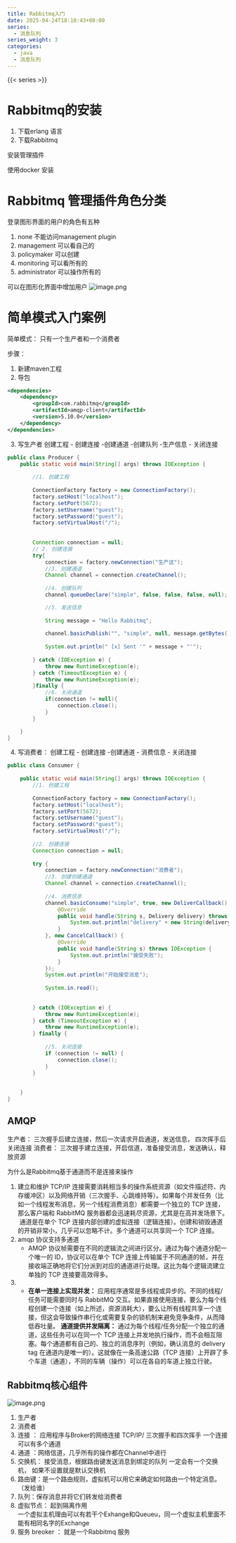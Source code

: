 ```yaml
---
title: Rabbitmq入门
date: 2025-04-24T18:10:43+08:00
series:
  - 消息队列
series_weight: 3
categories:
  - java
  - 消息队列
---
```

{{< series >}}
# Rabbitmq的安装



1. 下载erlang 语言
2. 下载Rabbitmq


安装管理插件



使用docker 安装


# Rabbitmq 管理插件角色分类

登录图形界面的用户的角色有五种

1. none   不能访问management plugin
2. management 可以看自己的
3. policymaker 可以创建
4. monitoring  可以看所有的
5. administrator  可以操作所有的


可以在图形化界面中增加用户
![image.png](https://cdn.jsdelivr.net/gh/word1230/picture@main/resources/202504260940346.png)






# 简单模式入门案例
简单模式：  只有一个生产者和一个消费者


步骤：
1. 新建maven工程
2. 导包

```xml
<dependencies>  
    <dependency>  
        <groupId>com.rabbitmq</groupId>  
        <artifactId>amqp-client</artifactId>  
        <version>5.10.0</version>  
    </dependency>  
</dependencies>
```

3. 写生产者
 创建工程 - 创建连接  -创建通道 -创建队列 -生产信息 - 关闭连接

```java
public class Producer {  
    public static void main(String[] args) throws IOException {  
  
        //1. 创建工程  
  
        ConnectionFactory factory = new ConnectionFactory();  
        factory.setHost("localhost");  
        factory.setPort(5672);  
        factory.setUsername("guest");  
        factory.setPassword("guest");  
        factory.setVirtualHost("/");  
  
  
        Connection connection = null;  
        // 2. 创建连接  
        try{  
            connection = factory.newConnection("生产这");  
            //3. 创建通道  
            Channel channel = connection.createChannel();  
  
            //4. 创建队列  
            channel.queueDeclare("simple", false, false, false, null);  

            //5. 发送信息  
  
            String message = "Hello Rabbitmq";  
  
            channel.basicPublish("", "simple", null, message.getBytes());  
  
            System.out.println(" [x] Sent '" + message + "'");  
  
        } catch (IOException e) {  
            throw new RuntimeException(e);  
        } catch (TimeoutException e) {  
            throw new RuntimeException(e);  
        }finally {  
            //6. 关闭通道  
            if(connection != null){  
                connection.close();  
            }  
        }  

    }  
}
```

4. 写消费者：
 创建工程 - 创建连接  -创建通道 - 消费信息 - 关闭连接


```java
public class Consumer {  
  
    public static void main(String[] args) throws IOException {  
        //1. 创建工程  
  
        ConnectionFactory factory = new ConnectionFactory();  
        factory.setHost("localhost");  
        factory.setPort(5672);  
        factory.setUsername("guest");  
        factory.setPassword("guest");  
        factory.setVirtualHost("/");  
  
        //2. 创建连接  
        Connection connection = null;  
  
        try {  
            connection = factory.newConnection("消费者");  
            //3. 创建创建通道  
            Channel channel = connection.createChannel();  
  
            //4. 消费信息  
            channel.basicConsume("simple", true, new DeliverCallback() {  
                @Override  
                public void handle(String s, Delivery delivery) throws IOException {  
                    System.out.println("delivery" + new String(delivery.getBody(), "UTF-8"));  
                }  
            }, new CancelCallback() {  
                @Override  
                public void handle(String s) throws IOException {  
                    System.out.println("接受失败");  
                }  
            });  
            System.out.println("开始接受消息");  
  
            System.in.read();  
  
  
        } catch (IOException e) {  
            throw new RuntimeException(e);  
        } catch (TimeoutException e) {  
            throw new RuntimeException(e);  
        } finally {  
  
            //5. 关闭连接  
            if (connection != null) {  
                connection.close();  
            }  
        }  
  
  
    }  
}
```


## AMQP

生产者： 三次握手后建立连接，然后一次请求开启通道，发送信息， 四次挥手后关闭连接
消费者： 三次握手建立连接，开启信道，准备接受消息，发送确认，释放资源

为什么是Rabbitmq基于通道而不是连接来操作

1.  建立和维护 TCP/IP 连接需要消耗相当多的操作系统资源（如文件描述符、内存缓冲区）以及网络开销（三次握手、心跳维持等）。如果每个并发任务（比如一个线程发布消息，另一个线程消费消息）都需要一个独立的 TCP 连接，那么客户端和 RabbitMQ 服务器都会迅速耗尽资源，尤其是在高并发场景下。
	  通道是在单个 TCP 连接内部创建的虚拟连接（逻辑连接）。创建和销毁通道的开销非常小，几乎可以忽略不计。多个通道可以共享同一个 TCP 连接。
2. amqp 协议支持多通道
	- AMQP 协议帧需要在不同的逻辑流之间进行区分。通过为每个通道分配一个唯一的 ID，协议可以在单个 TCP 连接上传输属于不同通道的帧，并在接收端正确地将它们分派到对应的通道进行处理。这比为每个逻辑流建立单独的 TCP 连接要高效得多。
3. - **在单一连接上实现并发：** 应用程序通常是多线程或异步的。不同的线程/任务可能需要同时与 RabbitMQ 交互。如果直接使用连接，要么为每个线程创建一个连接（如上所述，资源消耗大），要么让所有线程共享一个连接，但这会导致操作串行化或需要复杂的锁机制来避免竞争条件，从而降低吞吐量。
     **通道提供并发隔离：** 通过为每个线程/任务分配一个独立的通道，这些任务可以在同一个 TCP 连接上并发地执行操作，而不会相互阻塞。每个通道都有自己的、独立的消息序列（例如，确认消息的 delivery tag 在通道内是唯一的）。这就像在一条高速公路（TCP 连接）上开辟了多个车道（通道），不同的车辆（操作）可以在各自的车道上独立行驶。

## Rabbitmq核心组件

![image.png](https://cdn.jsdelivr.net/gh/word1230/picture@main/resources/202504261051467.png)

1. 生产者
2. 消费者
3. 连接  ： 应用程序与Broker的网络连接 TCP/IP/ 三次握手和四次挥手
	一个连接可以有多个通道  
4. 通道  ：网络信道，几乎所有的操作都在Channel中进行
5. 交换机： 接受消息，根据路由键发送消息到绑定的队列
	一定会有一个交换机， 如果不设置就是默认交换机 
6. 路由键：是一个路由规则，虚拟机可以用它来确定如何路由一个特定消息。（发给谁）
7. 队列：保存消息并将它们转发给消费者
8. 虚拟节点： 起到隔离作用  
	一个虚拟主机理由可以有若干个Exhange和Queueu，同一个虚拟主机里面不能有相同名字的Exchange
9. 服务 breoker ： 就是一个Rabbitmq 服务 